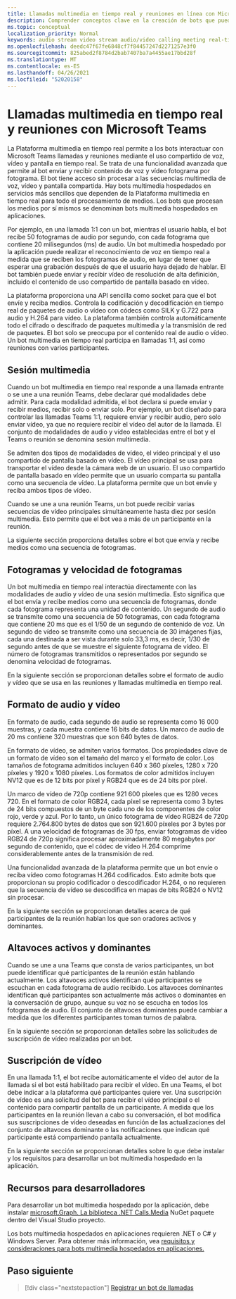 ```yaml
---
title: Llamadas multimedia en tiempo real y reuniones en línea con Microsoft Teams
description: Comprender conceptos clave en la creación de bots que pueden realizar llamadas de audio y vídeo en tiempo real y reuniones en línea.
ms.topic: conceptual
localization_priority: Normal
keywords: audio stream video stream audio/video calling meeting real-time media application-hosted media hosted media service-hosted media
ms.openlocfilehash: deedc47f67fe6848cf7f84457247d2271257e3f0
ms.sourcegitcommit: 825abed2f8784d2bab7407ba7a4455ae17bbd28f
ms.translationtype: MT
ms.contentlocale: es-ES
ms.lasthandoff: 04/26/2021
ms.locfileid: "52020158"
---
```

# <a name="real-time-media-calls-and-meetings-with-microsoft-teams"></a>Llamadas multimedia en tiempo real y reuniones con Microsoft Teams

La Plataforma multimedia en tiempo real permite a los bots interactuar con Microsoft Teams llamadas y reuniones mediante el uso compartido de voz, vídeo y pantalla en tiempo real. Se trata de una funcionalidad avanzada que permite al bot enviar y recibir contenido de voz y vídeo fotograma por fotograma. El bot tiene acceso sin procesar a las secuencias multimedia de voz, vídeo y pantalla compartida. Hay bots multimedia hospedados en servicios más sencillos que dependen de la Plataforma multimedia en tiempo real para todo el procesamiento de medios. Los bots que procesan los medios por sí mismos se denominan bots multimedia hospedados en aplicaciones.

Por ejemplo, en una llamada 1:1 con un bot, mientras el usuario habla, el bot recibe 50 fotogramas de audio por segundo, con cada fotograma que contiene 20 milisegundos (ms) de audio. Un bot multimedia hospedado por la aplicación puede realizar el reconocimiento de voz en tiempo real a medida que se reciben los fotogramas de audio, en lugar de tener que esperar una grabación después de que el usuario haya dejado de hablar. El bot también puede enviar y recibir vídeo de resolución de alta definición, incluido el contenido de uso compartido de pantalla basado en vídeo.

La plataforma proporciona una API sencilla como socket para que el bot envíe y reciba medios. Controla la codificación y decodificación en tiempo real de paquetes de audio o vídeo con códecs como SILK y G.722 para audio y H.264 para vídeo. La plataforma también controla automáticamente todo el cifrado o descifrado de paquetes multimedia y la transmisión de red de paquetes. El bot solo se preocupa por el contenido real de audio o vídeo. Un bot multimedia en tiempo real participa en llamadas 1:1, así como reuniones con varios participantes.

## <a name="media-session"></a>Sesión multimedia

Cuando un bot multimedia en tiempo real responde a una llamada entrante o se une a una reunión Teams, debe declarar qué modalidades debe admitir. Para cada modalidad admitida, el bot declara si puede enviar y recibir medios, recibir solo o enviar solo. Por ejemplo, un bot diseñado para controlar las llamadas Teams 1:1, requiere enviar y recibir audio, pero solo enviar vídeo, ya que no requiere recibir el vídeo del autor de la llamada. El conjunto de modalidades de audio y vídeo establecidas entre el bot y el Teams o reunión se denomina sesión multimedia.

Se admiten dos tipos de modalidades de vídeo, el vídeo principal y el uso compartido de pantalla basado en vídeo. El vídeo principal se usa para transportar el vídeo desde la cámara web de un usuario. El uso compartido de pantalla basado en vídeo permite que un usuario comparta su pantalla como una secuencia de vídeo. La plataforma permite que un bot envíe y reciba ambos tipos de vídeo.

Cuando se une a una reunión Teams, un bot puede recibir varias secuencias de vídeo principales simultáneamente hasta diez por sesión multimedia. Esto permite que el bot vea a más de un participante en la reunión.

La siguiente sección proporciona detalles sobre el bot que envía y recibe medios como una secuencia de fotogramas.

## <a name="frames-and-frame-rate"></a>Fotogramas y velocidad de fotogramas

Un bot multimedia en tiempo real interactúa directamente con las modalidades de audio y vídeo de una sesión multimedia. Esto significa que el bot envía y recibe medios como una secuencia de fotogramas, donde cada fotograma representa una unidad de contenido. Un segundo de audio se transmite como una secuencia de 50 fotogramas, con cada fotograma que contiene 20 ms que es el 1/50 de un segundo de contenido de voz. Un segundo de vídeo se transmite como una secuencia de 30 imágenes fijas, cada una destinada a ser vista durante solo 33,3 ms, es decir, 1/30 de segundo antes de que se muestre el siguiente fotograma de vídeo. El número de fotogramas transmitidos o representados por segundo se denomina velocidad de fotogramas.

En la siguiente sección se proporcionan detalles sobre el formato de audio y vídeo que se usa en las reuniones y llamadas multimedia en tiempo real.

## <a name="audio-and-video-format"></a>Formato de audio y vídeo

En formato de audio, cada segundo de audio se representa como 16 000 muestras, y cada muestra contiene 16 bits de datos. Un marco de audio de 20 ms contiene 320 muestras que son 640 bytes de datos.

En formato de vídeo, se admiten varios formatos. Dos propiedades clave de un formato de vídeo son el tamaño del marco y el formato de color. Los tamaños de fotograma admitidos incluyen 640 x 360 píxeles, 1280 x 720 píxeles y 1920 x 1080 píxeles. Los formatos de color admitidos incluyen NV12 que es de 12 bits por píxel y RGB24 que es de 24 bits por píxel.

Un marco de vídeo de 720p contiene 921 600 píxeles que es 1280 veces 720. En el formato de color RGB24, cada píxel se representa como 3 bytes de 24 bits compuestos de un byte cada uno de los componentes de color rojo, verde y azul. Por lo tanto, un único fotograma de vídeo RGB24 de 720p requiere 2.764.800 bytes de datos que son 921.600 píxeles por 3 bytes por píxel. A una velocidad de fotogramas de 30 fps, enviar fotogramas de vídeo RGB24 de 720p significa procesar aproximadamente 80 megabytes por segundo de contenido, que el códec de vídeo H.264 comprime considerablemente antes de la transmisión de red.

Una funcionalidad avanzada de la plataforma permite que un bot envíe o reciba vídeo como fotogramas H.264 codificados. Esto admite bots que proporcionan su propio codificador o descodificador H.264, o no requieren que la secuencia de vídeo se descodifica en mapas de bits RGB24 o NV12 sin procesar.

En la siguiente sección se proporcionan detalles acerca de qué participantes de la reunión hablan los que son oradores activos y dominantes.

## <a name="active-and-dominant-speakers"></a>Altavoces activos y dominantes

Cuando se une a una Teams que consta de varios participantes, un bot puede identificar qué participantes de la reunión están hablando actualmente. Los altavoces activos identifican qué participantes se escuchan en cada fotograma de audio recibido. Los altavoces dominantes identifican qué participantes son actualmente más activos o dominantes en la conversación de grupo, aunque su voz no se escucha en todos los fotogramas de audio. El conjunto de altavoces dominantes puede cambiar a medida que los diferentes participantes toman turnos de palabra.

En la siguiente sección se proporcionan detalles sobre las solicitudes de suscripción de vídeo realizadas por un bot.

## <a name="video-subscription"></a>Suscripción de vídeo

En una llamada 1:1, el bot recibe automáticamente el vídeo del autor de la llamada si el bot está habilitado para recibir el vídeo. En una Teams, el bot debe indicar a la plataforma qué participantes quiere ver. Una suscripción de vídeo es una solicitud del bot para recibir el vídeo principal o el contenido para compartir pantalla de un participante. A medida que los participantes en la reunión llevan a cabo su conversación, el bot modifica sus suscripciones de vídeo deseadas en función de las actualizaciones del conjunto de altavoces dominante o las notificaciones que indican qué participante está compartiendo pantalla actualmente.

En la siguiente sección se proporcionan detalles sobre lo que debe instalar y los requisitos para desarrollar un bot multimedia hospedado en la aplicación.

## <a name="developer-resources"></a>Recursos para desarrolladores

Para desarrollar un bot multimedia hospedado por la aplicación, debe instalar [microsoft.Graph. La biblioteca .NET Calls.Media](https://www.nuget.org/packages/Microsoft.Graph.Communications.Calls.Media/) NuGet paquete dentro del Visual Studio proyecto.

Los bots multimedia hospedados en aplicaciones requieren .NET o C# y Windows Server. Para obtener más información, vea [requisitos y consideraciones para bots multimedia hospedados en aplicaciones.](requirements-considerations-application-hosted-media-bots.md#c-or-net-and-windows-server-for-development)

## <a name="next-step"></a>Paso siguiente

> [!div class="nextstepaction"]
> [Registrar un bot de llamadas](~/bots/calls-and-meetings/registering-calling-bot.md)
